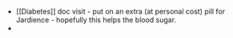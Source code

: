 - [[Diabetes]] doc visit - put on an extra (at personal cost) pill for Jardience - hopefully this helps the blood sugar.
-
